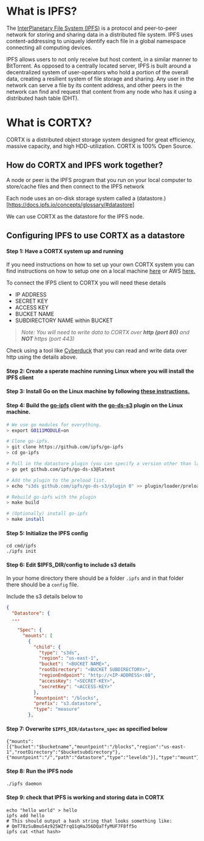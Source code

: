 
# What is IPFS?

The [InterPlanetary File System (IPFS)](https://ipfs.io/) is a protocol and peer-to-peer network for storing and sharing data in a distributed file system. IPFS uses content-addressing to uniquely identify each file in a global namespace connecting all computing devices.

IPFS allows users to not only receive but host content, in a similar manner to BitTorrent. As opposed to a centrally located server, IPFS is built around a decentralized system of user-operators who hold a portion of the overall data, creating a resilient system of file storage and sharing. Any user in the network can serve a file by its content address, and other peers in the network can find and request that content from any node who has it using a distributed hash table (DHT).

# What is CORTX?

CORTX is a distributed object storage system designed for great efficiency, massive capacity, and high HDD-utilization. CORTX is 100% Open Source.

## How do CORTX and IPFS work together?

A node or peer is the IPFS program that you run on your local computer to store/cache files and then connect to the IPFS network

Each node uses an on-disk storage system called a (datastore.)[https://docs.ipfs.io/concepts/glossary/#datastore]

We can use CORTX as the datastore for the IPFS node.

## Configuring IPFS to use CORTX as a datastore

#### Step 1: Have a CORTX system up and running

If you need instructions on how to set up your own CORTX system you can find instructions on how to setup one on a local machine [here](https://github.com/Seagate/cortx/blob/main/doc/CORTX_on_Open_Virtual_Appliance.rst) or AWS [here.](https://github.com/Seagate/cortx/blob/main/doc/integrations/AWS_EC2.md)

To connect the IFPS client to CORTX you will need these details
* IP ADDRESS
* SECRET KEY
* ACCESS KEY
* BUCKET NAME
* SUBDIRECTORY NAME within BUCKET

> *Note: You will need to write data to CORTX over __http (port 80)__ and __NOT__ https (port 443)*

Check using a tool like [Cyberduck](https://cyberduck.io/) that you can read and write data over http using the details above.

#### Step 2: Create a sperate machine running Linux where you will install the IPFS client

#### Step 3: Install Go on the Linux machine by following [these instructions.](https://golang.org/doc/install)

#### Step 4: Build the [go-ipfs](https://github.com/ipfs/go-ipfs/) client with the [go-ds-s3](https://github.com/ipfs/go-ds-s3) plugin on the Linux machine.

```bash
# We use go modules for everything.
> export GO111MODULE=on

# Clone go-ipfs.
> git clone https://github.com/ipfs/go-ipfs
> cd go-ipfs

# Pull in the datastore plugin (you can specify a version other than latest if you'd like).
> go get github.com/ipfs/go-ds-s3@latest

# Add the plugin to the preload list.
> echo "s3ds github.com/ipfs/go-ds-s3/plugin 0" >> plugin/loader/preload_list

# Rebuild go-ipfs with the plugin
> make build

# (Optionally) install go-ipfs
> make install
```
#### Step 5: Initialize the IPFS config

```
cd cmd/ipfs
./ipfs init
```

#### Step 6: Edit $IPFS_DIR/config to include s3 details 

In your home directory there should be a folder `.ipfs` and in that folder there should be a `config` file.

Include the s3 details below to 
```json
{
  "Datastore": {
  ...

    "Spec": {
      "mounts": [
        {
          "child": {
            "type": "s3ds",
            "region": "us-east-1",
            "bucket": "<BUCKET NAME>",
            "rootDirectory": "<BUCKET SUBDIRECTORY>",
            "regionEndpoint": "http://<IP-ADDRESS>:80",
            "accessKey": "<SECRET-KEY>",
            "secretKey": "<ACCESS-KEY>"
          },
          "mountpoint": "/blocks",
          "prefix": "s3.datastore",
          "type": "measure"
        },
```
#### Step 7: Overwrite `$IPFS_DIR/datastore_spec` as specified below

```
{"mounts":[{"bucket":"$bucketname","mountpoint":"/blocks","region":"us-east-1","rootDirectory":"$bucketsubdirectory"},{"mountpoint":"/","path":"datastore","type":"levelds"}],"type":"mount"}
```

#### Step 8: Run the IPFS node

```./ipfs daemon```

#### Step 9: check that IPFS is working and storing data in CORTX

```
echo "hello world" > hello
ipfs add hello
# This should output a hash string that looks something like:
# QmT78zSuBmuS4z925WZfrqQ1qHaJ56DQaTfyMUF7F8ff5o
ipfs cat <that hash>
```
